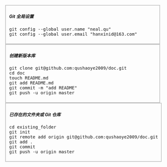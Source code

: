 
<div class="git-empty">
<fieldset data-spm-anchor-id="0.0.0.i0.51202399hxoRNg">
<h5>Git 全局设置</h5>
<pre class="light-well">git config --global user.name "neal.qu"
git config --global user.email "hanxinid@163.com"
</pre>
</fieldset>
<fieldset>
<h5>创建新版本库</h5>
<pre class="light-well">git clone <span class="clone">git@github.com:qushaoye2009/doc.git</span>
cd doc
touch README.md
git add README.md
git commit -m "add README"
git push -u origin master
</pre>
</fieldset>
<fieldset>
<h5>已存在的文件夹或 Git 仓库</h5>
<pre class="light-well">cd existing_folder
git init
git remote add origin <span class="clone">git@github.com:qushaoye2009/doc.git</span>
git add .
git commit
git push -u origin master
</pre>
</fieldset>
</div>
